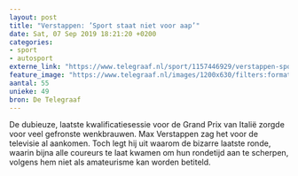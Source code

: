 ```yaml
---
layout: post
title: "Verstappen: ’Sport staat niet voor aap’"
date: Sat, 07 Sep 2019 18:21:20 +0200
categories: 
- sport 
- autosport 
externe_link: "https://www.telegraaf.nl/sport/1157446929/verstappen-sport-staat-niet-voor-aap"
feature_image: "https://www.telegraaf.nl/images/1200x630/filters:format(jpeg):quality(80)/cdn-kiosk-api.telegraaf.nl/86a8df4e-d18b-11e9-baff-02d2fb1aa1d7.jpg"
aantal: 55
unieke: 49
bron: De Telegraaf
---
```


<p class="intro">De dubieuze, laatste kwalificatiesessie voor de Grand Prix van Italië zorgde voor veel gefronste wenkbrauwen. Max Verstappen zag het voor de televisie al aankomen. Toch legt hij uit waarom de bizarre laatste ronde, waarin bijna alle coureurs te laat kwamen om hun rondetijd aan te scherpen, volgens hem niet als amateurisme kan worden betiteld.</p>
